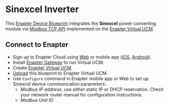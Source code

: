 # Sinexcel Inverter

This [Enapter Device Blueprint](https://go.enapter.com/marketplace-readme) integrates the **Sinexcel** power converting module via [Modbus TCP API](https://go.enapter.com/developers-modbustcp) implemented on the [Enapter Virtual UCM](https://go.enapter.com/handbook-vucm).

## Connect to Enapter

- Sign up to Enapter Cloud using [Web](https://cloud.enapter.com/) or mobile app ([iOS](https://apps.apple.com/app/id1388329910), [Android](https://play.google.com/store/apps/details?id=com.enapter&hl=en)).
- Install [Enapter Gateway](https://go.enapter.com/handbook-gateway-setup) to run Virtual UCM.
- Create [Enapter Virtual UCM](https://go.enapter.com/handbook-vucm).
- [Upload](https://go.enapter.com/developers-upload-blueprint) this blueprint to Enapter Virtual UCM.
- Use `Configure` command in Enapter mobile app or Web to set up Sinexcel device communication parameters:
  - _Modbus IP address_, use either static IP or DHCP reservation. Check your network router manual for configuration instructions.
  - _Modbus Unit ID_
